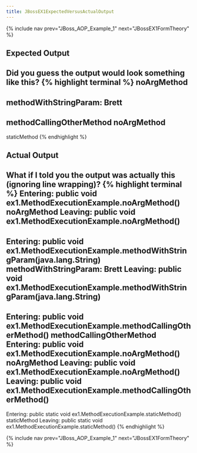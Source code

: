 ```yaml
---
title: JBossEX1ExpectedVersusActualOutput
---
```

{% include nav prev="JBoss_AOP_Example_1" next="JBossEX1FormTheory" %}

## Expected Output
Did you guess the output would look something like this?
{% highlight terminal %}
   noArgMethod
-------------
   methodWithStringParam: Brett
-------------
   methodCallingOtherMethod
   noArgMethod
-------------
   staticMethod
{% endhighlight %}

## Actual Output
What if I told you the output was actually this (ignoring line wrapping)?
{% highlight terminal %}
Entering: public void ex1.MethodExecutionExample.noArgMethod()
	noArgMethod
Leaving: public void ex1.MethodExecutionExample.noArgMethod()
-------------
Entering: public void ex1.MethodExecutionExample.methodWithStringParam(java.lang.String)
	methodWithStringParam: Brett
Leaving: public void ex1.MethodExecutionExample.methodWithStringParam(java.lang.String)
-------------
Entering: public void ex1.MethodExecutionExample.methodCallingOtherMethod()
	methodCallingOtherMethod
Entering: public void ex1.MethodExecutionExample.noArgMethod()
	noArgMethod
Leaving: public void ex1.MethodExecutionExample.noArgMethod()
Leaving: public void ex1.MethodExecutionExample.methodCallingOtherMethod()
-------------
Entering: public static void ex1.MethodExecutionExample.staticMethod()
	staticMethod
Leaving: public static void ex1.MethodExecutionExample.staticMethod()
{% endhighlight %}

{% include nav prev="JBoss_AOP_Example_1" next="JBossEX1FormTheory" %}
